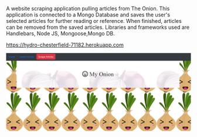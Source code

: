 A website scraping application pulling articles from The Onion. This application is connected to a Mongo Database and saves the user's selected  articles for further reading or reference. When finished, articles can be removed from the saved articles. Libraries and frameworks used are Handlebars, Node JS, Mongoose,Mongo DB. 

https://hydro-chesterfield-71182.herokuapp.com

![screenshot](./public/assets/images/scrape.PNG)
